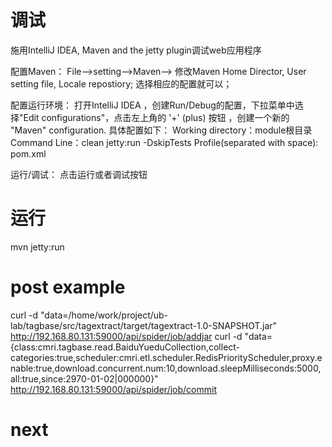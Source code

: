 # 调试
施用IntelliJ IDEA, Maven and the jetty plugin调试web应用程序

配置Maven：
File-->setting-->Maven-->
修改Maven Home Director, User setting file, Locale repostiory;
选择相应的配置就可以；

配置运行环境：
打开IntelliJ IDEA ，创建Run/Debug的配置，下拉菜单中选择"Edit configurations"，点击左上角的 '+' (plus) 按钮 ，创建一个新的 "Maven" configuration. 具体配置如下：
Working directory：module根目录
Command Line：clean jetty:run -DskipTests
Profile(separated with space): pom.xml

运行/调试：
点击运行或者调试按钮

# 运行
mvn jetty:run

# post example
curl -d "data=/home/work/project/ub-lab/tagbase/src/tagextract/target/tagextract-1.0-SNAPSHOT.jar" http://192.168.80.131:59000/api/spider/job/addjar
curl -d "data={class:cmri.tagbase.read.BaiduYueduCollection,collect-categories:true,scheduler:cmri.etl.scheduler.RedisPriorityScheduler,proxy.enable:true,download.concurrent.num:10,download.sleepMilliseconds:5000,all:true,since:2970-01-02|000000}" http://192.168.80.131:59000/api/spider/job/commit
# next
